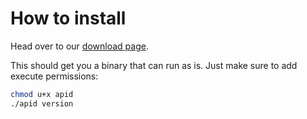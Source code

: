 # How to install

Head over to our [download page](https://github.com/getapid/apid-cli/releases).

This should get you a binary that can run as is. Just make sure to add execute permissions:

```sh
chmod u+x apid
./apid version
```
